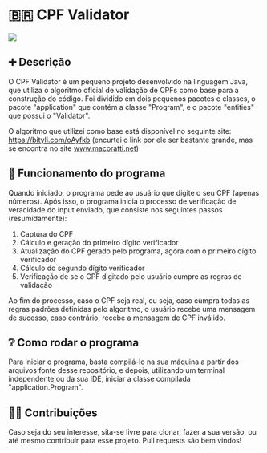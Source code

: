 # :brazil: CPF Validator  

<img src="https://img.shields.io/badge/Java-ED8B00?style=for-the-badge&logo=java&logoColor=white">

## :heavy_plus_sign: Descrição

O CPF Validator é um pequeno projeto desenvolvido na linguagem Java, que utiliza o algoritmo oficial de validação de CPFs como base para a construção do código.
Foi dividido em dois pequenos pacotes e classes, o pacote "application" que contém a classe "Program", e o pacote "entities" que possui o "Validator".  
  
O algoritmo que utilizei como base está disponível no seguinte site:  
https://bityli.com/oAyfkb (encurtei o link por ele ser bastante grande, mas se encontra no site www.macoratti.net)

  
## :dvd: Funcionamento do programa

Quando iniciado, o programa pede ao usuário que digite o seu CPF (apenas números). Após isso, o programa inicia o processo de verificação de veracidade do input
enviado, que consiste nos seguintes passos (resumidamente):  
1. Captura do CPF  
2. Cálculo e geração do primeiro dígito verificador  
3. Atualização do CPF gerado pelo programa, agora com o primeiro dígito verificador  
4. Cálculo do segundo dígito verificador  
5. Verificação de se o CPF digitado pelo usuário cumpre as regras de validação  
  
Ao fim do processo, caso o CPF seja real, ou seja, caso cumpra todas as regras padrões definidas pelo algoritmo, o usuário recebe uma mensagem de sucesso, caso
contrário, recebe a mensagem de CPF inválido.

## :grey_question: Como rodar o programa

Para iniciar o programa, basta compilá-lo na sua máquina a partir dos arquivos fonte desse repositório, e depois, utilizando um terminal independente ou da sua
IDE, iniciar a classe compilada "application.Program".

## :technologist: Contribuições

Caso seja do seu interesse, sita-se livre para clonar, fazer a sua versão, ou até mesmo contribuir para esse projeto. Pull requests são bem vindos!
